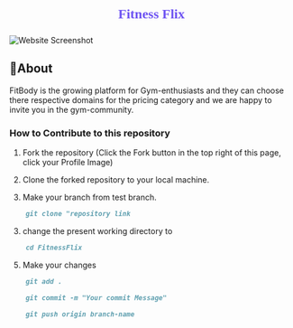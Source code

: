<p align="center" style="color: #6f55f2; font-family: Rockwell, serif; font-size: 24px; font-weight: bold;">
  🏋🏽Fitness Flix🏋🏽
</p>

![Website Screenshot]([./src/assets/repo%20imges/Screenshot%201.jpg](https://github.com/ariz565/FitnessFlix/blob/main/static/project%20FF.png)https://github.com/ariz565/FitnessFlix/blob/main/static/project%20FF.png)

## 🎯About
FitBody is the growing platform for Gym-enthusiasts and they can choose there respective domains for the pricing category and we are happy to invite you in the gym-community.

### How to Contribute to this repository

1. Fork the repository (Click the Fork button in the top right of this page,
   click your Profile Image)

2. Clone the forked repository to your local machine.

3. Make your branch from test branch.

```markdown
    git clone "repository link
```

3. change the present working directory to

```markdown
    cd FitnessFlix
```

5. Make your changes

```markdown
    git add .
```
```markdown
    git commit -m "Your commit Message" 
```
```markdown
    git push origin branch-name
    
```
